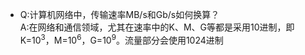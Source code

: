 - Q:计算机网络中，传输速率MB/s和Gb/s如何换算？  
A:在网络和通信领域，尤其在速率中的K、M、G等都是采用10进制，即K=$10^3$，M=$10^6$，G=$10^9$。流量部分会使用1024进制
